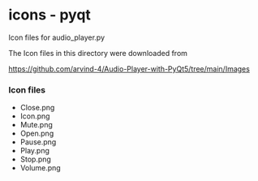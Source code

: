 icons - pyqt 
===============

Icon files for audio_player.py  

The Icon files in this directory were downloaded from  

https://github.com/arvind-4/Audio-Player-with-PyQt5/tree/main/Images  

### Icon files  

- Close.png  
- Icon.png  
- Mute.png  
- Open.png  
- Pause.png  
- Play.png  
- Stop.png  
- Volume.png  